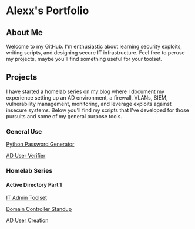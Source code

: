 # Alexx's Portfolio


## About Me
Welcome to my GitHub. I'm enthusiastic about learning security exploits, writing scripts, and designing secure IT infrastructure. Feel free to peruse my projects, maybe you'll find something useful for your toolset.

## Projects
I have started a homelab series on <a href="https://gbb.efs.mybluehost.me">my blog</a> where I document my experience setting up an AD environment, a firewall, VLANs, SIEM, vulnerability management, monitoring, and leverage exploits against insecure systems. Below you'll find my scripts that I've developed for those pursuits and some of my general purpose tools.

### General Use
<a href=https://github.com/technispex-codes/passman>Python Password Generator</a>

<a href="https://github.com/technispex-codes/CheckPhoneNum">AD User Verifier</a>

### Homelab Series
#### Active Directory Part 1
<a href="https://github.com/technispex-codes/IT-Admin-Toolset/tree/main">IT Admin Toolset</a>

<a href="https://gbb.efs.mybluehost.me/active-directory-part-1/">Domain Controller Standup</a>

<a href="https://github.com/technispex-codes/Create-ADUserCSV/tree/main">AD User Creation</a>

